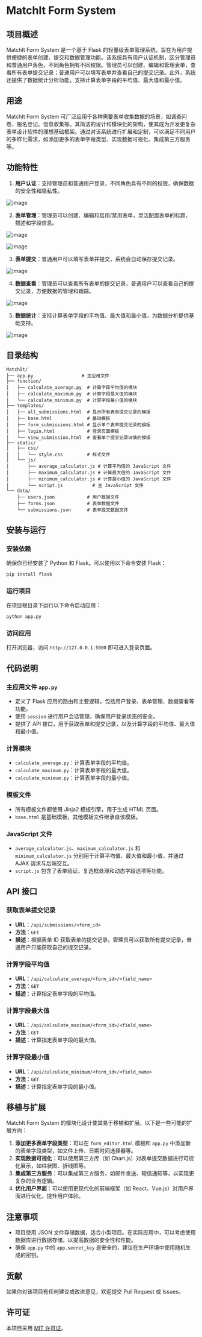 # MatchIt Form System

## 项目概述
MatchIt Form System 是一个基于 Flask 的轻量级表单管理系统，旨在为用户提供便捷的表单创建、提交和数据管理功能。该系统具有用户认证机制，区分管理员和普通用户角色，不同角色拥有不同权限。管理员可以创建、编辑和管理表单，查看所有表单提交记录；普通用户可以填写表单并查看自己的提交记录。此外，系统还提供了数据统计分析功能，支持计算表单字段的平均值、最大值和最小值。

## 用途
MatchIt Form System 可广泛应用于各种需要表单收集数据的场景，如调查问卷、报名登记、信息收集等。其简洁的设计和模块化的架构，使其成为开发更复杂表单设计软件的理想基础框架。通过对该系统进行扩展和定制，可以满足不同用户的多样化需求，如添加更多的表单字段类型、实现数据可视化、集成第三方服务等。

## 功能特性
1. **用户认证**：支持管理员和普通用户登录，不同角色具有不同的权限，确保数据的安全性和隐私性。

![image](https://github.com/user-attachments/assets/c552c1e0-cd9e-4c78-a980-e7084ac33e99)


2. **表单管理**：管理员可以创建、编辑和启用/禁用表单，灵活配置表单的标题、描述和字段信息。

![image](https://github.com/user-attachments/assets/2ae22a67-d4fc-4b38-bba7-ad5aad412bfe)


![image](https://github.com/user-attachments/assets/c7a665f7-d6a8-4562-84cf-2d6a91465cb4)


3. **表单提交**：普通用户可以填写表单并提交，系统会自动保存提交记录。


![image](https://github.com/user-attachments/assets/e611fdde-4e52-4934-9fd7-3fa8aa59187e)


4. **数据查看**：管理员可以查看所有表单的提交记录，普通用户可以查看自己的提交记录，方便数据的管理和跟踪。


![image](https://github.com/user-attachments/assets/75f2dfab-6a36-4c3b-9af5-d5bf7f42b7a8)


5. **数据统计**：支持计算表单字段的平均值、最大值和最小值，为数据分析提供基础支持。


![image](https://github.com/user-attachments/assets/d0c2de5e-f32b-47e3-96a6-3b3368f5c854)


## 目录结构
```
MatchIt/
├── app.py                  # 主应用文件
├── function/
│   ├── calculate_average.py  # 计算字段平均值的模块
│   ├── calculate_maximum.py  # 计算字段最大值的模块
│   └── calculate_minimum.py  # 计算字段最小值的模块
├── templates/
│   ├── all_submissions.html  # 显示所有表单提交记录的模板
│   ├── base.html             # 基础模板
│   ├── form_submissions.html # 显示单个表单提交记录的模板
│   ├── login.html            # 登录页面模板
│   └── view_submission.html  # 查看单个提交记录详情的模板
├── static/
│   ├── css/
│   │   └── style.css         # 样式文件
│   └── js/
│       ├── average_calculator.js # 计算平均值的 JavaScript 文件
│       ├── maximum_calculator.js # 计算最大值的 JavaScript 文件
│       ├── minimum_calculator.js # 计算最小值的 JavaScript 文件
│       └── script.js           # 主 JavaScript 文件
└── data/
    ├── users.json            # 用户数据文件
    ├── forms.json            # 表单数据文件
    └── submissions.json      # 表单提交数据文件
```

## 安装与运行
### 安装依赖
确保你已经安装了 Python 和 Flask。可以使用以下命令安装 Flask：
```bash
pip install flask
```

### 运行项目
在项目根目录下运行以下命令启动应用：
```bash
python app.py
```

### 访问应用
打开浏览器，访问 `http://127.0.0.1:5000` 即可进入登录页面。

## 代码说明
### 主应用文件 `app.py`
- 定义了 Flask 应用的路由和主要逻辑，包括用户登录、表单管理、数据查看等功能。
- 使用 `session` 进行用户会话管理，确保用户登录状态的安全。
- 提供了 API 接口，用于获取表单和提交记录，以及计算字段的平均值、最大值和最小值。

### 计算模块
- `calculate_average.py`：计算表单字段的平均值。
- `calculate_maximum.py`：计算表单字段的最大值。
- `calculate_minimum.py`：计算表单字段的最小值。

### 模板文件
- 所有模板文件都使用 Jinja2 模板引擎，用于生成 HTML 页面。
- `base.html` 是基础模板，其他模板文件继承自该模板。

### JavaScript 文件
- `average_calculator.js`、`maximum_calculator.js` 和 `minimum_calculator.js` 分别用于计算平均值、最大值和最小值，并通过 AJAX 请求与后端交互。
- `script.js` 包含了表单验证、复选框处理和动态字段选项等功能。

## API 接口
### 获取表单提交记录
- **URL**：`/api/submissions/<form_id>`
- **方法**：`GET`
- **描述**：根据表单 ID 获取表单的提交记录。管理员可以获取所有提交记录，普通用户只能获取自己的提交记录。

### 计算字段平均值
- **URL**：`/api/calculate_average/<form_id>/<field_name>`
- **方法**：`GET`
- **描述**：计算指定表单字段的平均值。

### 计算字段最大值
- **URL**：`/api/calculate_maximum/<form_id>/<field_name>`
- **方法**：`GET`
- **描述**：计算指定表单字段的最大值。

### 计算字段最小值
- **URL**：`/api/calculate_minimum/<form_id>/<field_name>`
- **方法**：`GET`
- **描述**：计算指定表单字段的最小值。

## 移植与扩展
MatchIt Form System 的模块化设计使其易于移植和扩展。以下是一些可能的扩展方向：
1. **添加更多表单字段类型**：可以在 `form_editor.html` 模板和 `app.py` 中添加新的表单字段类型，如文件上传、日期时间选择器等。
2. **实现数据可视化**：可以使用第三方库（如 Chart.js）对表单提交数据进行可视化展示，如柱状图、折线图等。
3. **集成第三方服务**：可以集成第三方服务，如邮件发送、短信通知等，以实现更复杂的业务逻辑。
4. **优化用户界面**：可以使用更现代化的前端框架（如 React、Vue.js）对用户界面进行优化，提升用户体验。

## 注意事项
- 项目使用 JSON 文件存储数据，适合小型项目。在实际应用中，可以考虑使用数据库进行数据存储，以提高数据的安全性和性能。
- 确保 `app.py` 中的 `app.secret_key` 是安全的，建议在生产环境中使用随机生成的密钥。

## 贡献
如果你对该项目有任何建议或改进意见，欢迎提交 Pull Request 或 Issues。

## 许可证
本项目采用 [MIT 许可证](https://opensource.org/licenses/MIT)。
